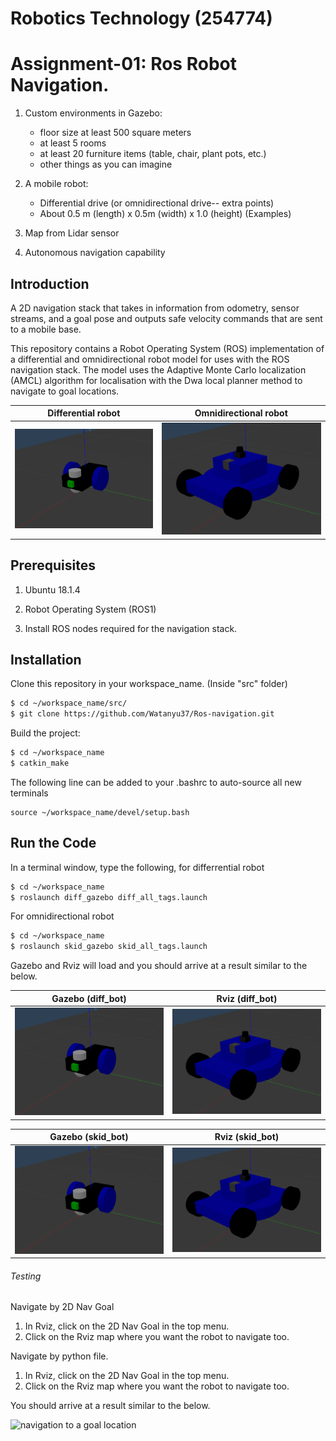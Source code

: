 # Robotics Technology (254774)
# Assignment-01: Ros Robot Navigation. 

1. Custom environments in Gazebo:
   - floor size at least 500 square meters
   - at least 5 rooms
   - at least 20 furniture items (table, chair, plant pots, etc.)
   - other things as you can imagine
   
2. A mobile robot:
   - Differential drive (or omnidirectional drive-- extra points)
   - About 0.5 m (length) x 0.5m (width) x 1.0 (height) (Examples)
   
3. Map from Lidar sensor

4. Autonomous navigation capability

## Introduction

A 2D navigation stack that takes in information from odometry, sensor streams, and a goal pose and outputs safe velocity commands that are sent to a mobile base.

This repository contains a Robot Operating System (ROS) implementation of a differential and omnidirectional robot model for uses with the ROS navigation stack.
The model uses the Adaptive Monte Carlo localization (AMCL) algorithm  for localisation with the Dwa local planner method to navigate to goal locations.

| Differential robot | Omnidirectional robot | 
|:-----------------:|:-----------------:|
|  [<img src="images/diff_robot.png" width="512">](https://youtu.be/IcYkQyzUqik) |  [<img src="images/skid_robot.png" width="550">](https://fjp.at/projects/diffbot/) |

## Prerequisites

1. Ubuntu 18.1.4

2. Robot Operating System (ROS1) 

3. Install ROS nodes required for the navigation stack.

## Installation

Clone this repository in your workspace_name. (Inside "src" folder)

```sh
$ cd ~/workspace_name/src/
$ git clone https://github.com/Watanyu37/Ros-navigation.git
```

Build the project:
```sh
$ cd ~/workspace_name
$ catkin_make
```

The following line can be added to your .bashrc to auto-source all new terminals
```
source ~/workspace_name/devel/setup.bash
```

## Run the Code

In a terminal window, type the following, for differrential robot  

```sh
$ cd ~/workspace_name
$ roslaunch diff_gazebo diff_all_tags.launch
```

For omnidirectional robot
```sh
$ cd ~/workspace_name
$ roslaunch skid_gazebo skid_all_tags.launch
```

Gazebo and Rviz will load and you should arrive at a result similar to the below.

| Gazebo (diff_bot) | Rviz (diff_bot) | 
|:-----------------:|:-----------------:|
|  [<img src="images/diff_robot.png" width="550">](https://youtu.be/IcYkQyzUqik) |  [<img src="images/skid_robot.png" width="550">](https://fjp.at/projects/diffbot/) |

| Gazebo (skid_bot) | Rviz (skid_bot) | 
|:-----------------:|:-----------------:|
|  [<img src="images/diff_robot.png" width="550">](https://youtu.be/IcYkQyzUqik) |  [<img src="images/skid_robot.png" width="550">](https://fjp.at/projects/diffbot/) |

###### Testing 

Navigate by 2D Nav Goal
1. In Rviz, click on the 2D Nav Goal in the top menu. 
2. Click on the Rviz map where you want the robot to navigate too. 

Navigate by python file.
1. In Rviz, click on the 2D Nav Goal in the top menu. 
2. Click on the Rviz map where you want the robot to navigate too.

You should arrive at a result similar to the below.

![navigation to a goal location](images/nav_goal.png)

